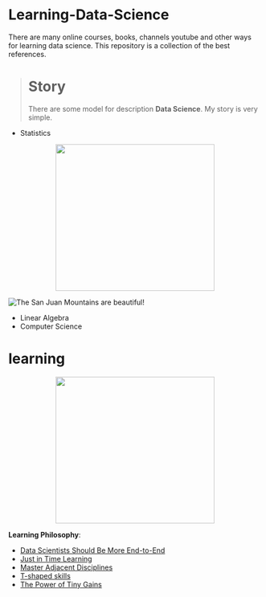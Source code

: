 # Learning-Data-Science
There are many online courses, books, channels youtube and other ways for learning data science. This repository is a collection of the best references.
> # Story
> There are some model for description **Data Science**.
> My story is very simple.   
- Statistics

<p align="center">
  <img src="https://i.postimg.cc/zX4dMwfx/20-websites-for-learning-online.jpg" width="316" height="292"/>
</p>  

![The San Juan Mountains are beautiful!](/assets/images/san-juan-mountains.jpg "San Juan Mountains")

- Linear Algebra
- Computer Science


# learning


<p align="center">
  <img src="https://i.imgur.com/A5J6Qdb.png" width="316" height="292"/>
</p>

**Learning Philosophy**: 
- [Data Scientists Should Be More End-to-End](https://eugeneyan.com/writing/end-to-end-data-science/)
- [Just in Time Learning](https://www.developgoodhabits.com/just-in-time-learning/)
- [Master Adjacent Disciplines](http://www.effectiveengineer.com/blog/master-adjacent-disciplines)
- [T-shaped skills](https://en.wikipedia.org/wiki/T-shaped_skills)
- [The Power of Tiny Gains](https://jamesclear.com/continuous-improvement)
